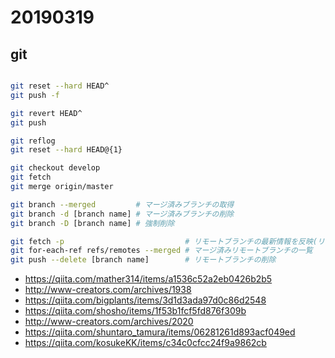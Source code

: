 # 20190319

## git

```sh

git reset --hard HEAD^
git push -f

git revert HEAD^ 
git push

git reflog
git reset --hard HEAD@{1}

git checkout develop
git fetch
git merge origin/master

git branch --merged         # マージ済みブランチの取得
git branch -d [branch name] # マージ済みブランチの削除
git branch -D [branch name] # 強制削除

git fetch -p                           # リモートブランチの最新情報を反映(リモートブランチの削除)
git for-each-ref refs/remotes --merged # マージ済みリモートブランチの一覧
git push --delete [branch name]        # リモートブランチの削除
```

* https://qiita.com/mather314/items/a1536c52a2eb0426b2b5
* http://www-creators.com/archives/1938
* https://qiita.com/bigplants/items/3d1d3ada97d0c86d2548
* https://qiita.com/shosho/items/1f53b1fcf5fd876f309b
* http://www-creators.com/archives/2020
* https://qiita.com/shuntaro_tamura/items/06281261d893acf049ed
* https://qiita.com/kosukeKK/items/c34c0cfcc24f9a9862cb
